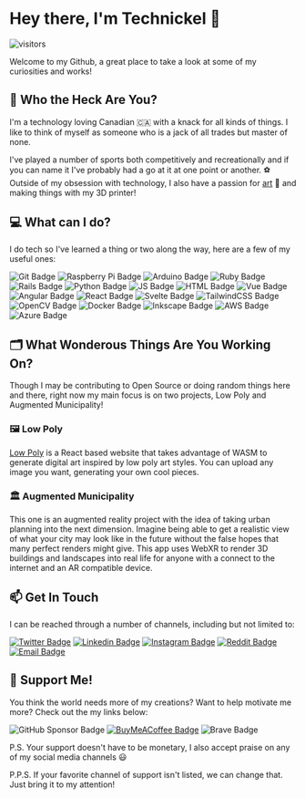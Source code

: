 # Hey there, I'm Technickel 👋

![visitors](https://visitor-badge.glitch.me/badge?page_id=Lunarelements.Lunarelements&right_color=blue)

Welcome to my Github, a great place to take a look at some of my curiosities and works!

## 🤔 Who the Heck Are You?

I'm a technology loving Canadian 🇨🇦 with a knack for all kinds of things. I like to think of myself as someone who is a jack of all trades but master of none.

I've played a number of sports both competitively and recreationally and if you can name it I've probably had a go at it at one point or another. ⚽️ Outside of my obsession with technology, I also have a passion for [art](https://tripleresolution.com/) 🎨 and making things with my 3D printer!


## 💻 What can I do?
I do tech so I've learned a thing or two along the way, here are a few of my useful ones:

![Git Badge](https://img.shields.io/badge/GIT-E44C30?style=flat&logo=git&logoColor=white)
![Raspberry Pi Badge](https://img.shields.io/badge/Raspberry%20Pi-A22846?style=flat&logo=Raspberry%20Pi&logoColor=white)
![Arduino Badge](https://img.shields.io/badge/Arduino-00979D?style=flat&logo=Arduino&logoColor=white)
![Ruby Badge](https://img.shields.io/badge/Ruby-CC342D?style=flat&logo=ruby&logoColor=white)
![Rails Badge](https://img.shields.io/badge/Ruby_on_Rails-CC0000?style=flat&logo=ruby-on-rails&logoColor=white)
![Python Badge](https://img.shields.io/badge/Python-FFD43B?style=flat&logo=python&logoColor=darkgreen)
![JS Badge](https://img.shields.io/badge/JavaScript-323330?style=flat&logo=javascript&logoColor=F7DF1E)
![HTML Badge](https://img.shields.io/badge/HTML5-E34F26?style=flat&logo=html5&logoColor=white)
![Vue Badge](https://img.shields.io/badge/Vue.js-35495E?style=flat&logo=vuedotjs&logoColor=4FC08D)
![Angular Badge](https://img.shields.io/badge/Angular-DD0031?style=flat&logo=angular&logoColor=white)
![React Badge](https://img.shields.io/badge/React-20232A?style=flat&logo=react&logoColor=61DAFB)
![Svelte Badge](https://img.shields.io/badge/Svelte-%23f1413d.svg?style=flat&logo=svelte&logoColor=white)
![TailwindCSS Badge](https://img.shields.io/badge/TailwindCSS-%2338B2AC.svg?style=flat&logo=tailwind-css&logoColor=white)
![OpenCV Badge](https://img.shields.io/badge/OpenCV-27338e?style=flat&logo=OpenCV&logoColor=white)
![Docker Badge](https://img.shields.io/badge/Docker-2CA5E0?style=flat&logo=docker&logoColor=white)
![Inkscape Badge](https://img.shields.io/badge/Inkscape-000000?style=flat&logo=Inkscape&logoColor=white)
![AWS Badge](https://img.shields.io/badge/Amazon_AWS-FF9900?style=flat&logo=amazonaws&logoColor=white)
![Azure Badge](https://img.shields.io/badge/Azure-0078D7?style=flat&logo=azure-devops&logoColor=white)

## 🗂 What Wonderous Things Are You Working On?
Though I may be contributing to Open Source or doing random things here and there, right now my main focus is on two projects, Low Poly and Augmented Municipality!

### 🖼 Low Poly
[Low Poly](https://github.com/Lunarelements/low-poly) is a React based website that takes advantage of WASM to generate digital art inspired by low poly art styles. You can upload any image you want, generating your own cool pieces.

### 🏛 Augmented Municipality
This one is an augmented reality project with the idea of taking urban planning into the next dimension. Imagine being able to get a realistic view of what your city may look like in the future without the false hopes that many perfect renders might give. This app uses WebXR to render 3D buildings and landscapes into real life for anyone with a connect to the internet and an AR compatible device.

## 📫 Get In Touch
I can be reached through a number of channels, including but not limited to: 

[![Twitter Badge](https://img.shields.io/badge/-@Technickel3-1ca0f1?style=flat&logo=twitter&logoColor=white)](https://twitter.com/Technickel3)
[![Linkedin Badge](https://img.shields.io/badge/-Bradley-blue?style=flat&logo=Linkedin&logoColor=white)](https://www.linkedin.com/in/bleona/)
[![Instagram Badge](https://img.shields.io/badge/-@tech__nickel-833AB4?style=flat&logo=instagram&logoColor=white)](https://www.instagram.com/tech_nickel/)
[![Reddit Badge](https://img.shields.io/badge/tech--nickel-FF4500?style=flat&logo=reddit&logoColor=white)](https://www.reddit.com/user/tech-nickel/)
[![Email Badge](https://img.shields.io/badge/contact@technickel.dev-D14836?style=flat&logo=gmail&logoColor=white)](mailto:contact@technickel.dev)
	

## 🤑 Support Me!
You think the world needs more of my creations? Want to help motivate me more? Check out the my links below:

![GitHub Sponsor Badge](https://img.shields.io/badge/sponsor-30363D?style=flat&logo=GitHub-Sponsors)
[![BuyMeACoffee Badge](https://img.shields.io/badge/Buy_Me_A_Coffee-FFDD00?style=flat&logo=buy-me-a-coffee&logoColor=black)](https://www.buymeacoffee.com/pIvCSjDLo)
![Brave Badge](https://img.shields.io/badge/BAT-FB542B?style=flat&logo=Brave&logoColor=white)

P.S. Your support doesn't have to be monetary, I also accept praise on any of my social media channels 😃

P.P.S. If your favorite channel of support isn't listed, we can change that. Just bring it to my attention!
